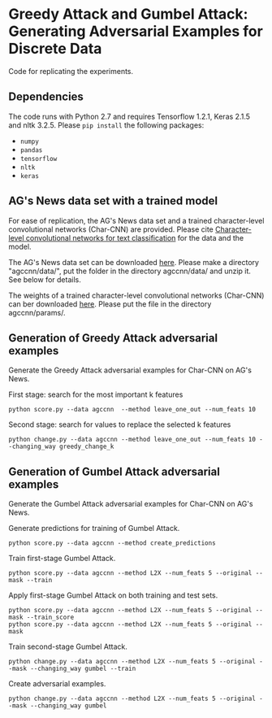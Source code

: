 # Greedy Attack and Gumbel Attack: Generating Adversarial Examples for Discrete Data

Code for replicating the experiments.

## Dependencies
The code runs with Python 2.7 and requires Tensorflow 1.2.1, Keras 2.1.5 and nltk 3.2.5. Please `pip install` the following packages:
- `numpy`
- `pandas`
- `tensorflow` 
- `nltk`
- `keras`

## AG's News data set with a trained model
For ease of replication, the AG's News data set and a trained character-level convolutional networks (Char-CNN) are provided. Please cite [Character-level convolutional networks for text classification](http://papers.nips.cc/paper/5782-character-level-convolutional-networks-for-text-classifica) for the data and the model. 

The AG's News data set can be downloaded [here](https://drive.google.com/open?id=0Bz8a_Dbh9QhbUDNpeUdjb0wxRms). Please make a directory "agccnn/data/",  put the folder in the directory agccnn/data/ and unzip it. See below for details.

The weights of a trained character-level convolutional networks (Char-CNN) can ber downloaded [here](https://drive.google.com/open?id=1dkt_sfRPJzQO3uMA4afcSRgNMFfOrk3M). Please put the file in the directory agccnn/params/.

## Generation of Greedy Attack adversarial examples
Generate the Greedy Attack adversarial examples for Char-CNN on AG's News.

First stage: search for the most important k features
```shell
python score.py --data agccnn  --method leave_one_out --num_feats 10
```
Second stage: search for values to replace the selected k features
```shell
python change.py --data agccnn --method leave_one_out --num_feats 10 --changing_way greedy_change_k 
```

## Generation of Gumbel Attack adversarial examples
Generate the Gumbel Attack adversarial examples for Char-CNN on AG's News.

Generate predictions for training of Gumbel Attack.
```shell
python score.py --data agccnn --method create_predictions
```

Train first-stage Gumbel Attack. 
```shell
python score.py --data agccnn --method L2X --num_feats 5 --original --mask --train
```

Apply first-stage Gumbel Attack on both training and test sets.
```shell
python score.py --data agccnn --method L2X --num_feats 5 --original --mask --train_score
python score.py --data agccnn --method L2X --num_feats 5 --original --mask 
```

Train second-stage Gumbel Attack.
```shell
python change.py --data agccnn --method L2X --num_feats 5 --original --mask --changing_way gumbel --train
```

Create adversarial examples.
```shell
python change.py --data agccnn --method L2X --num_feats 5 --original --mask --changing_way gumbel
```
